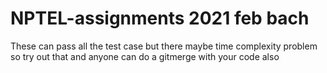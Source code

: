 # NPTEL-assignments 2021 feb bach
These can pass all the test case but there maybe time complexity problem so try out that and anyone can do a gitmerge with your code also
